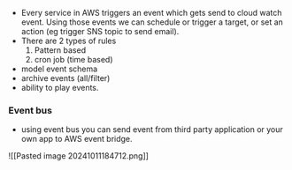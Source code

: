 - Every service in AWS triggers an event which gets send to cloud watch event. Using those events we can schedule or trigger a target, or set an action (eg trigger SNS topic to send email).
- There are 2 types of rules
  1. Pattern based
  2. cron job (time based)
- model event schema
- archive events (all/filter) 
- ability to play events.
### Event bus
- using event bus you can send event from third party application or your own app to AWS event bridge.

![[Pasted image 20241011184712.png]]